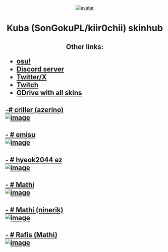 <p align="center"><a href="https://osu.ppy.sh/users/9322480"><img src="https://a.ppy.sh/9322480" alt="avatar"></a></p>
<h1 align="center">Kuba (SonGokuPL/kiir0chii) skinhub</h1>
<h2> <p align="center">Other links:</p>
<ul>
  <li><a href="https://osu.ppy.sh/users/9322480">osu!</a></li>
  <li><a href="https://discord.gg/mBQDgSvpfv">Discord server</a></li>
  <li><a href="https://x.com/SonGokuPL_">Twitter/X</a></li>
  <li><a href="https://www.twitch.tv/songokupl_">Twitch</a></li>
  <li><a href="https://bit.ly/GokuSkins">GDrive with all skins</a></li>
</ul>
</h2>


<h2><a href="https://drive.google.com/file/d/1ABVKA5drEVFnuzu7R98mvjDll4CXjieO/view?usp=drive_link">-# criller (azerino)</a> </br>
<a href="https://drive.google.com/file/d/1ABVKA5drEVFnuzu7R98mvjDll4CXjieO/view?usp=drive_link""><img src="https://cdn.discordapp.com/attachments/876184034538037298/1337098889886433363/screenshot2958.jpg?ex=67a635e1&is=67a4e461&hm=9f72bcf953a4db918250dab70055a4ed08e1f0cb07d22bd2965e6bd9b1443dd8&" alt="image"></a></h2>

<h2><a href="https://drive.google.com/file/d/1czB_4y2T-mme-8dIKDNhed5y69QYUBWj/view?usp=drive_link">- # emisu</a> </br>
<a href="https://drive.google.com/file/d/1czB_4y2T-mme-8dIKDNhed5y69QYUBWj/view?usp=drive_link"><img src="https://cdn.discordapp.com/attachments/876184034538037298/1337099848746274816/screenshot2960.jpg?ex=67a636c6&is=67a4e546&hm=d470b3afbe0da2d18fbbbe4613c3a4f26f2c8bad48471c4be45226444ac056aa&" alt="image"></a></h2>

<h2><a href="https://drive.google.com/file/d/1jobklNmYcnqGWPy7RZ6TnoToyd0qf1p2/view?usp=drive_link">- # hyeok2044 ez</a> </br>
<a href="https://drive.google.com/file/d/1jobklNmYcnqGWPy7RZ6TnoToyd0qf1p2/view?usp=drive_link"><img src="https://cdn.discordapp.com/attachments/876184034538037298/1337101882019287170/screenshot2964.jpg?ex=67a638aa&is=67a4e72a&hm=bbc821f99c4c868e11bc071bc369a9c2c4a8d8f046e65836b583f3618768e9f8&" alt="image"></a></h2>

<h2><a href="https://drive.google.com/file/d/1ETkD5u_srKgQtfNF6c2qBMH5vTtqIcvv/view?usp=drive_link">- # Mathi</a> </br>
<a href="https://drive.google.com/file/d/1ETkD5u_srKgQtfNF6c2qBMH5vTtqIcvv/view?usp=drive_link"><img src="https://cdn.discordapp.com/attachments/876184034538037298/1337101896497889363/screenshot2961.jpg?ex=67a638ae&is=67a4e72e&hm=58b785cdaa1979516017a5b837452c28b1cb69c1f6d58f4b620ba53b0a8d44da&" alt="image"></a></h2>

<h2><a href="https://drive.google.com/file/d/1KzxLg36I2IlVIm2F5KFnvxubLERovjrn/view?usp=drive_link">- # Mathi (ninerik)</a> </br>
<a href="https://drive.google.com/file/d/1KzxLg36I2IlVIm2F5KFnvxubLERovjrn/view?usp=drive_link"><img src="https://cdn.discordapp.com/attachments/876184034538037298/1337101904949542932/screenshot2962.jpg?ex=67a638b0&is=67a4e730&hm=584a2798a34b7b9b84312782e7cdb16985ec9d057e62a70cea2ec7b492d15f70&" alt="image"></a></h2>

<h2><a href="https://drive.google.com/file/d/1wukuJ9UOrDf5WJ09ioXSisxZPX9noa3X/view?usp=drive_link">- # Rafis (Mathi)</a> </br>
<a href="https://drive.google.com/file/d/1wukuJ9UOrDf5WJ09ioXSisxZPX9noa3X/view?usp=drive_link"><img src="https://cdn.discordapp.com/attachments/876184034538037298/1337101913421905941/screenshot2963.jpg?ex=67a638b2&is=67a4e732&hm=5419f58d91ce6b662daa0956ff25822cc1c0582cb9ea6f8080867a600bf7000c&" alt="image"></a></h2>
